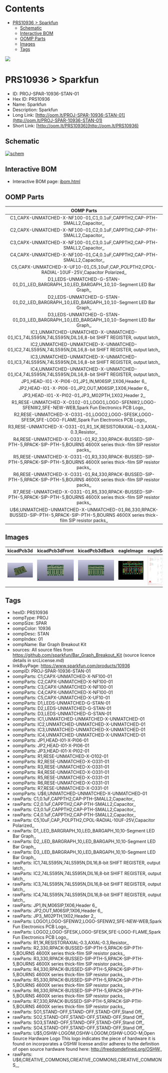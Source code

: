 



Contents
========

* [PRS10936 > Sparkfun](#prs10936--sparkfun)
	* [Schematic](#schematic)
	* [Interactive BOM](#interactive-bom)
	* [OOMP Parts](#oomp-parts)
	* [Images](#images)
	* [Tags](#tags)
  
![][im]
# PRS10936 > Sparkfun

- ID: PROJ-SPAR-10936-STAN-01
- Hex ID: PRS10936
- Name: Sparkfun
- Description: Sparkfun
- Long Link: [http://oom.lt/PROJ-SPAR-10936-STAN-01](http://oom.lt/PROJ-SPAR-10936-STAN-01)
- Short Link: [http://oom.lt/PRS10936](http://oom.lt/PRS10936)

## Schematic
  
[![schem](eagleSchemImage.png)](eagleSchemImage.png)
## Interactive BOM

- Interactive BOM page: [ibom.html](https://htmlpreview.github.io/?https://github.com/oomlout/oomlout_OOMP_projects/blob/main/PROJ-SPAR-10936-STAN-01/kicad/bom/ibom.html)

## OOMP Parts
  

|OOMP Parts|
| :---: |
|C1,CAPX-UNMATCHED-X-NF100-01,C1,0.1uF,CAPPTH2,CAP-PTH-SMALL2,Capacitor,,|
|C2,CAPX-UNMATCHED-X-NF100-01,C2,0.1uF,CAPPTH2,CAP-PTH-SMALL2,Capacitor,,|
|C3,CAPX-UNMATCHED-X-NF100-01,C3,0.1uF,CAPPTH2,CAP-PTH-SMALL2,Capacitor,,|
|C4,CAPX-UNMATCHED-X-NF100-01,C4,0.1uF,CAPPTH2,CAP-PTH-SMALL2,Capacitor,,|
|C5,CAPX-UNMATCHED-X-UF10-01,C5,10uF,CAP_POLPTH2,CPOL-RADIAL-10UF-25V,Capacitor Polarized,,|
|D1,LEDS-UNMATCHED-G-STAN-01,D1,,LED_BARGRAPH_10,LED_BARGAPH_10,10-Segment LED Bar Graph,,|
|D2,LEDS-UNMATCHED-G-STAN-01,D2,,LED_BARGRAPH_10,LED_BARGAPH_10,10-Segment LED Bar Graph,,|
|D3,LEDS-UNMATCHED-G-STAN-01,D3,,LED_BARGRAPH_10,LED_BARGAPH_10,10-Segment LED Bar Graph,,|
|IC1,UNMATCHED-UNMATCHED-X-UNMATCHED-01,IC1,74LS595N,74LS595N,DIL16,8-bit SHIFT REGISTER, output latch,,|
|IC2,UNMATCHED-UNMATCHED-X-UNMATCHED-01,IC2,74LS595N,74LS595N,DIL16,8-bit SHIFT REGISTER, output latch,,|
|IC3,UNMATCHED-UNMATCHED-X-UNMATCHED-01,IC3,74LS595N,74LS595N,DIL16,8-bit SHIFT REGISTER, output latch,,|
|IC4,UNMATCHED-UNMATCHED-X-UNMATCHED-01,IC4,74LS595N,74LS595N,DIL16,8-bit SHIFT REGISTER, output latch,,|
|JP1,HEAD-I01-X-PI06-01,JP1,IN,M06SIP,1X06,Header 6,,|
|JP2,HEAD-I01-X-PI06-01,JP2,OUT,M06SIP,1X06,Header 6,,|
|JP3,HEAD-I01-X-PI02-01,JP3,,M02PTH,1X02,Header 2,,|
|R1,RESE-UNMATCHED-X-O102-01,LOGO1,LOGO-SFENW2,LOGO-SFENW2,SFE-NEW-WEB,Spark Fun Electronics PCB Logo,,|
|R2,RESE-UNMATCHED-X-O331-01,LOGO2,LOGO-SFESK,LOGO-SFESK,SFE-LOGO-FLAME,Spark Fun Electronics PCB Logo,,|
|R3,RESE-UNMATCHED-X-O331-01,R1,1K,RESISTORAXIAL-0.3,AXIAL-0.3,Resistor,,|
|R4,RESE-UNMATCHED-X-O331-01,R2,330,RPACK-BUSSED-SIP-PTH-5,RPACK-SIP-PTH-5,BOURNS 4600X series thick-film SIP resistor packs,,|
|R5,RESE-UNMATCHED-X-O331-01,R3,330,RPACK-BUSSED-SIP-PTH-5,RPACK-SIP-PTH-5,BOURNS 4600X series thick-film SIP resistor packs,,|
|R6,RESE-UNMATCHED-X-O331-01,R4,330,RPACK-BUSSED-SIP-PTH-5,RPACK-SIP-PTH-5,BOURNS 4600X series thick-film SIP resistor packs,,|
|R7,RESE-UNMATCHED-X-O331-01,R5,330,RPACK-BUSSED-SIP-PTH-5,RPACK-SIP-PTH-5,BOURNS 4600X series thick-film SIP resistor packs,,|
|U$6,UNMATCHED-UNMATCHED-X-UNMATCHED-01,R6,330,RPACK-BUSSED-SIP-PTH-5,RPACK-SIP-PTH-5,BOURNS 4600X series thick-film SIP resistor packs,,|

## Images
  
  

|kicadPcb3d|kicadPcb3dFront|kicadPcb3dBack|eagleImage|eagleSchemImage|
| :---: | :---: | :---: | :---: | :---: |
|[![kicadPcb3d](kicadPcb3d_140.png)](kicadPcb3d.png)|[![kicadPcb3dFront](kicadPcb3dFront_140.png)](kicadPcb3dFront.png)|[![kicadPcb3dBack](kicadPcb3dBack_140.png)](kicadPcb3dBack.png)|[![eagleImage](eagleImage_140.png)](eagleImage.png)|[![eagleSchemImage](eagleSchemImage_140.png)](eagleSchemImage.png)|

## Tags

- hexID: PRS10936
- oompType: PROJ
- oompSize: SPAR
- oompColor: 10936
- oompDesc: STAN
- oompIndex: 01
- oompName: Bar Graph Breakout Kit
- sources: All source files from https://github.com/sparkfun/Bar_Graph_Breakout_Kit (source licence details in srcLicense.md)
- linkBuyPage: https://www.sparkfun.com/products/10936
- oompID: PROJ-SPAR-10936-STAN-01
- oompParts: C1,CAPX-UNMATCHED-X-NF100-01
- oompParts: C2,CAPX-UNMATCHED-X-NF100-01
- oompParts: C3,CAPX-UNMATCHED-X-NF100-01
- oompParts: C4,CAPX-UNMATCHED-X-NF100-01
- oompParts: C5,CAPX-UNMATCHED-X-UF10-01
- oompParts: D1,LEDS-UNMATCHED-G-STAN-01
- oompParts: D2,LEDS-UNMATCHED-G-STAN-01
- oompParts: D3,LEDS-UNMATCHED-G-STAN-01
- oompParts: IC1,UNMATCHED-UNMATCHED-X-UNMATCHED-01
- oompParts: IC2,UNMATCHED-UNMATCHED-X-UNMATCHED-01
- oompParts: IC3,UNMATCHED-UNMATCHED-X-UNMATCHED-01
- oompParts: IC4,UNMATCHED-UNMATCHED-X-UNMATCHED-01
- oompParts: JP1,HEAD-I01-X-PI06-01
- oompParts: JP2,HEAD-I01-X-PI06-01
- oompParts: JP3,HEAD-I01-X-PI02-01
- oompParts: R1,RESE-UNMATCHED-X-O102-01
- oompParts: R2,RESE-UNMATCHED-X-O331-01
- oompParts: R3,RESE-UNMATCHED-X-O331-01
- oompParts: R4,RESE-UNMATCHED-X-O331-01
- oompParts: R5,RESE-UNMATCHED-X-O331-01
- oompParts: R6,RESE-UNMATCHED-X-O331-01
- oompParts: R7,RESE-UNMATCHED-X-O331-01
- oompParts: U$6,UNMATCHED-UNMATCHED-X-UNMATCHED-01
- rawParts: C1,0.1uF,CAPPTH2,CAP-PTH-SMALL2,Capacitor,,
- rawParts: C2,0.1uF,CAPPTH2,CAP-PTH-SMALL2,Capacitor,,
- rawParts: C3,0.1uF,CAPPTH2,CAP-PTH-SMALL2,Capacitor,,
- rawParts: C4,0.1uF,CAPPTH2,CAP-PTH-SMALL2,Capacitor,,
- rawParts: C5,10uF,CAP_POLPTH2,CPOL-RADIAL-10UF-25V,Capacitor Polarized,,
- rawParts: D1,,LED_BARGRAPH_10,LED_BARGAPH_10,10-Segment LED Bar Graph,,
- rawParts: D2,,LED_BARGRAPH_10,LED_BARGAPH_10,10-Segment LED Bar Graph,,
- rawParts: D3,,LED_BARGRAPH_10,LED_BARGAPH_10,10-Segment LED Bar Graph,,
- rawParts: IC1,74LS595N,74LS595N,DIL16,8-bit SHIFT REGISTER, output latch,,
- rawParts: IC2,74LS595N,74LS595N,DIL16,8-bit SHIFT REGISTER, output latch,,
- rawParts: IC3,74LS595N,74LS595N,DIL16,8-bit SHIFT REGISTER, output latch,,
- rawParts: IC4,74LS595N,74LS595N,DIL16,8-bit SHIFT REGISTER, output latch,,
- rawParts: JP1,IN,M06SIP,1X06,Header 6,,
- rawParts: JP2,OUT,M06SIP,1X06,Header 6,,
- rawParts: JP3,,M02PTH,1X02,Header 2,,
- rawParts: LOGO1,LOGO-SFENW2,LOGO-SFENW2,SFE-NEW-WEB,Spark Fun Electronics PCB Logo,,
- rawParts: LOGO2,LOGO-SFESK,LOGO-SFESK,SFE-LOGO-FLAME,Spark Fun Electronics PCB Logo,,
- rawParts: R1,1K,RESISTORAXIAL-0.3,AXIAL-0.3,Resistor,,
- rawParts: R2,330,RPACK-BUSSED-SIP-PTH-5,RPACK-SIP-PTH-5,BOURNS 4600X series thick-film SIP resistor packs,,
- rawParts: R3,330,RPACK-BUSSED-SIP-PTH-5,RPACK-SIP-PTH-5,BOURNS 4600X series thick-film SIP resistor packs,,
- rawParts: R4,330,RPACK-BUSSED-SIP-PTH-5,RPACK-SIP-PTH-5,BOURNS 4600X series thick-film SIP resistor packs,,
- rawParts: R5,330,RPACK-BUSSED-SIP-PTH-5,RPACK-SIP-PTH-5,BOURNS 4600X series thick-film SIP resistor packs,,
- rawParts: R6,330,RPACK-BUSSED-SIP-PTH-5,RPACK-SIP-PTH-5,BOURNS 4600X series thick-film SIP resistor packs,,
- rawParts: R7,330,RPACK-BUSSED-SIP-PTH-5,RPACK-SIP-PTH-5,BOURNS 4600X series thick-film SIP resistor packs,,
- rawParts: SO1,STAND-OFF,STAND-OFF,STAND-OFF,Stand Off,,
- rawParts: SO2,STAND-OFF,STAND-OFF,STAND-OFF,Stand Off,,
- rawParts: SO3,STAND-OFF,STAND-OFF,STAND-OFF,Stand Off,,
- rawParts: SO4,STAND-OFF,STAND-OFF,STAND-OFF,Stand Off,,
- rawParts: U$5,OSHW-LOGOM,OSHW-LOGOM,OSHW-LOGO-M,Open Source Hardware Logo This logo indicates the piece of hardware it is found on incorporates a OSHW license and/or adheres to the definition of open source hardware found here: http://freedomdefined.org/OSHW,,
- rawParts: U$6,CREATIVE_COMMONS,CREATIVE_COMMONS,CREATIVE_COMMONS,,,



[im]: kicadPcb3d_450.png
